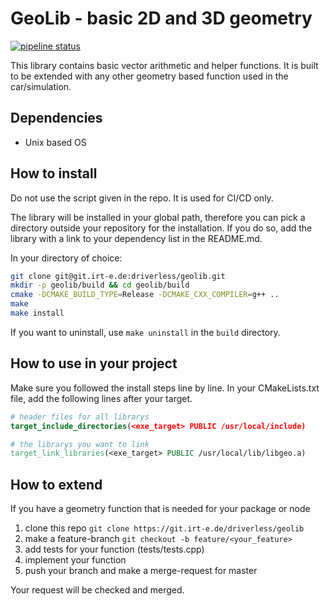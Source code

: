 # GeoLib - basic 2D and 3D geometry
[![pipeline status](https://gitlab.com/irt-driverless/geolib/badges/master/pipeline.svg)](https://gitlab.com/irt-driverless/geolib/-/commits/master)

This library contains basic vector arithmetic and helper functions. It is built to be extended with any other geometry based function used in the car/simulation.


## Dependencies

- Unix based OS


## How to install

Do not use the script given in the repo. It is used for CI/CD only.

The library will be installed in your global path, therefore you can
pick a directory outside your repository for the installation.
If you do so, add the library with a link to your dependency list in the
README.md. 

In your directory of choice:
```sh
git clone git@git.irt-e.de:driverless/geolib.git
mkdir -p geolib/build && cd geolib/build
cmake -DCMAKE_BUILD_TYPE=Release -DCMAKE_CXX_COMPILER=g++ ..
make
make install
```
If you want to uninstall, use `make uninstall` in the `build` directory.


## How to use in your project

Make sure you followed the install steps line by line.
In your CMakeLists.txt file, add the following lines after your target.
```cmake
# header files for all librarys
target_include_directories(<exe_target> PUBLIC /usr/local/include)

# the librarys you want to link
target_link_libraries(<exe_target> PUBLIC /usr/local/lib/libgeo.a)
```

## How to extend

If you have a geometry function that is needed for your package or node
1. clone this repo `git clone https://git.irt-e.de/driverless/geolib`
2. make a feature-branch `git checkout -b feature/<your_feature>`
3. add tests for your function (tests/tests.cpp)
4. implement your function
5. push your branch and make a merge-request for master

Your request will be checked and merged.

